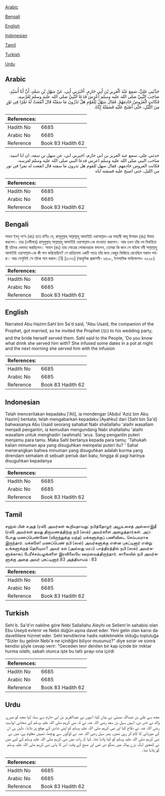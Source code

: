 [Arabic](#arabic)

[Bengali](#bengali)

[English](#english)

[Indonesian](#indonesian)

[Tamil](#tamil)

[Turkish](#turkish)

[Urdu](#urdu)

## Arabic


<div dir="rtl" lang="ar" style={{fontSize:'larger',backgroundColor:'#f8f9fa',padding:20}}>
حَدَّثَنِي عَلِيٌّ، سَمِعَ عَبْدَ الْعَزِيزِ بْنَ أَبِي حَازِمٍ، أَخْبَرَنِي أَبِي، عَنْ سَهْلِ بْنِ سَعْدٍ، أَنَّ أَبَا أُسَيْدٍ، صَاحِبَ النَّبِيِّ صلى الله عليه وسلم أَعْرَسَ فَدَعَا النَّبِيَّ صلى الله عليه وسلم لِعُرْسِهِ، فَكَانَتِ الْعَرُوسُ خَادِمَهُمْ‏.‏ فَقَالَ سَهْلٌ لِلْقَوْمِ هَلْ تَدْرُونَ مَا سَقَتْهُ قَالَ أَنْقَعَتْ لَهُ تَمْرًا فِي تَوْرٍ مِنَ اللَّيْلِ، حَتَّى أَصْبَحَ عَلَيْهِ فَسَقَتْهُ إِيَّاهُ‏.‏
</div>
<div style={{backgroundColor:'#f8f9fa',padding:20, marginBottom: 10}}><table> <thead> <tr> <th>References:</th> <th></th> </tr> </thead> <tbody><tr><td>Hadith No</td><td>6685</td></tr><tr><td>Arabic No</td><td>6685</td></tr><tr><td>Reference</td><td>Book 83 Hadith 62</td></tr></tbody></table></div>


<div dir="rtl" lang="ar" style={{fontSize:'larger',backgroundColor:'#f8f9fa',padding:20}}>
حدثني علي، سمع عبد العزيز بن ابي حازم، اخبرني ابي، عن سهل بن سعد، ان ابا اسيد، صاحب النبي صلى الله عليه وسلم اعرس فدعا النبي صلى الله عليه وسلم لعرسه، فكانت العروس خادمهم. فقال سهل للقوم هل تدرون ما سقته قال انقعت له تمرا في تور من الليل، حتى اصبح عليه فسقته اياه
</div>
<div style={{backgroundColor:'#f8f9fa',padding:20, marginBottom: 10}}><table> <thead> <tr> <th>References:</th> <th></th> </tr> </thead> <tbody><tr><td>Hadith No</td><td>6685</td></tr><tr><td>Arabic No</td><td>6685</td></tr><tr><td>Reference</td><td>Book 83 Hadith 62</td></tr></tbody></table></div>

## Bengali


<div dir="ltr" lang="bn" style={{fontSize:'larger',backgroundColor:'#f8f9fa',padding:20}}>
সাহল ইবনু সা‘দ (রাঃ) হতে বর্ণিত যে, রাসূলুল্লাহ্ সাল্লাল্লাহু আলাইহি ওয়াসাল্লাম-এর সাহাবী আবূ উসায়দ (রাঃ) বিবাহ করলেন। তার (ওলীমায়) রাসূলুল্লাহ্ সাল্লাল্লাহু আলাইহি ওয়াসাল্লাম-কে দাওয়াত করলেন। আর তখন তাঁর নব বিবাহিতা স্ত্রী তাঁদের খেদমত করছিলেন। সাহল (রাঃ) তার গোত্রের লোকদেরকে বললেন, তোমরা কি জান সে মহিলা নবী সাল্লাল্লাহু আলাইহি ওয়াসাল্লাম-কে কী পান করিয়েছিল? সে রাত্রিবেলা একটি পাত্রে তাঁর জন্য খেজুর ভিজিয়ে রেখেছিল সকাল পর্যন্ত। আর সেগুলিই সে তাঁকে পান করাল।[1] [৫১৭৬] (আধুনিক প্রকাশনী- ৬৪১৮, ইসলামিক ফাউন্ডেশন- ৬২২৮)
</div>
<div style={{backgroundColor:'#f8f9fa',padding:20, marginBottom: 10}}><table> <thead> <tr> <th>References:</th> <th></th> </tr> </thead> <tbody><tr><td>Hadith No</td><td>6685</td></tr><tr><td>Arabic No</td><td>6685</td></tr><tr><td>Reference</td><td>Book 83 Hadith 62</td></tr></tbody></table></div>

## English


<div dir="ltr" lang="en" style={{fontSize:'larger',backgroundColor:'#f8f9fa',padding:20}}>
Narrated Abu Hazim:Sahl bin Sa'd said, "Abu Usaid, the companion of the Prophet, got married, so he invited the Prophet (ﷺ) to his wedding party, and the bride herself served them. Sahl said to the People, 'Do you know what drink she served him with? She infused some dates in a pot at night and the next morning she served him with the infusion
</div>
<div style={{backgroundColor:'#f8f9fa',padding:20, marginBottom: 10}}><table> <thead> <tr> <th>References:</th> <th></th> </tr> </thead> <tbody><tr><td>Hadith No</td><td>6685</td></tr><tr><td>Arabic No</td><td>6685</td></tr><tr><td>Reference</td><td>Book 83 Hadith 62</td></tr></tbody></table></div>

## Indonesian


<div dir="ltr" lang="id" style={{fontSize:'larger',backgroundColor:'#f8f9fa',padding:20}}>
Telah menceritakan kepadaku ['Ali], ia mendengar [Abdul 'Aziz bin Abu Hazim] berkata; telah mengabarkan kepadaku [Ayahku] dari [Sahl bin Sa'd] bahwasanya Abu Usaid seorang sahabat Nabi shallallahu 'alaihi wasallam menjadi pengantin, ia kemudian mengundang Nabi shallallahu 'alaihi wasallam untuk menghadiri (walimah) 'arus. Sang pengantin puteri menjamu para tamu. Maka Sahl bertanya kepada para tamu; 'Tahukah kalian minuman apa yang disuguhkan mempelai puteri itu? ' Sahal menerangkan bahwa minuman yang disuguhkan adalah kurma yang direndam semalam di sebuah periuk dari batu, hingga di pagi harinya disuguhkan kepadanya
</div>
<div style={{backgroundColor:'#f8f9fa',padding:20, marginBottom: 10}}><table> <thead> <tr> <th>References:</th> <th></th> </tr> </thead> <tbody><tr><td>Hadith No</td><td>6685</td></tr><tr><td>Arabic No</td><td>6685</td></tr><tr><td>Reference</td><td>Book 83 Hadith 62</td></tr></tbody></table></div>

## Tamil


<div dir="ltr" lang="ta" style={{fontSize:'larger',backgroundColor:'#f8f9fa',padding:20}}>
சஹ்ல் பின் சஅத் (ரலி) அவர்கள் கூறியதாவது: நபித்தோழர் அபூஉசைத் அஸ்ஸாஇதீ (ரலி) அவர்கள் தமது திருமணத்திற்கு நபி (ஸல்) அவர்களை அழைத்தார்கள். அப்போது மணப்பெண்ணே (விருந்துக்கு வந்த) மக்களுக்குப் பணிவிடை செய்பவராக இருந்தார். மக்களே! மணப்பெண் நபி (ஸல்) அவர்களுக்கு என்ன புகட்டினார் என்று உங்களுக்குத் தெரியுமா? அவர் கல் (அல்லது மரப்) பாத்திரத்தில் நபி (ஸல்) அவர்களுக்காகப் பேரீச்சம்பழங்களை இரவிலேயே ஊறவைத்திருந்தார். காலையில் நபி அவர்களுக்கு அதை அவர் புகட்டினார்.83 அத்தியாயம் : 83
</div>
<div style={{backgroundColor:'#f8f9fa',padding:20, marginBottom: 10}}><table> <thead> <tr> <th>References:</th> <th></th> </tr> </thead> <tbody><tr><td>Hadith No</td><td>6685</td></tr><tr><td>Arabic No</td><td>6685</td></tr><tr><td>Reference</td><td>Book 83 Hadith 62</td></tr></tbody></table></div>

## Turkish


<div dir="ltr" lang="tr" style={{fontSize:'larger',backgroundColor:'#f8f9fa',padding:20}}>
Sehl b. Sa'd'ın nakline göre Nebi Sallallahu Aleyhi ve Sellem'in sahabisi olan Ebu Useyd evlenir ve Nebii düğün aşına davet eder. Yeni gelin olan karısı da davetlilere hizmet eder. Sehl kendilerine hadis nakletmekte olduğu topluluğa "Sizler bu gelinin Nebi'e ne içirdiğini biliyor musunuz?" diye sorar ve sonra kendisi şöyle cevap verir: "Geceden tevr denilen bir kap içinde bir miktar hurma ıslattı, sabah olunca işte bu tatlı şırayı ona içirdi
</div>
<div style={{backgroundColor:'#f8f9fa',padding:20, marginBottom: 10}}><table> <thead> <tr> <th>References:</th> <th></th> </tr> </thead> <tbody><tr><td>Hadith No</td><td>6685</td></tr><tr><td>Arabic No</td><td>6685</td></tr><tr><td>Reference</td><td>Book 83 Hadith 62</td></tr></tbody></table></div>

## Urdu


<div dir="rtl" lang="ur" style={{fontSize:'larger',backgroundColor:'#f8f9fa',padding:20}}>
مجھ سے علی بن عبداللہ مدینی نے بیان کیا، انہوں نے عبدالعزیز بن ابی حازم سے سنا، کہا مجھ کو میرے والد نے خبر دی، انہیں سہل بن سعد رضی اللہ عنہ نے کہ نبی کریم صلی اللہ علیہ وسلم کے صحابی ابواسید رضی اللہ عنہ نے نکاح کیا اور نبی کریم صلی اللہ علیہ وسلم کو اپنی شادی کے موقع پر بلایا۔ دلہن ہی ان کی میزبانی کا کام کر رہی تھیں، پھر سہل رضی اللہ عنہ نے لوگوں سے پوچھا، تمہیں معلوم ہے، میں نے نبی کریم صلی اللہ علیہ وسلم کو کیا پلایا تھا۔ کہا کہ رات میں نبی کریم صلی اللہ علیہ وسلم کے لیے میں نے کھجور ایک بڑے پیالہ میں بھگو دی تھی اور صبح کے وقت اس کا پانی نبی کریم صلی اللہ علیہ وسلم کو پلایا تھا۔
</div>
<div style={{backgroundColor:'#f8f9fa',padding:20, marginBottom: 10}}><table> <thead> <tr> <th>References:</th> <th></th> </tr> </thead> <tbody><tr><td>Hadith No</td><td>6685</td></tr><tr><td>Arabic No</td><td>6685</td></tr><tr><td>Reference</td><td>Book 83 Hadith 62</td></tr></tbody></table></div>